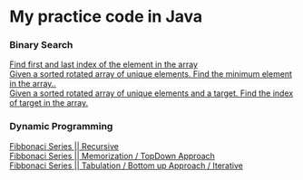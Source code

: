 # My practice code in Java

### Binary Search
[Find first and last index of the element in the array](https://github.com/tanuj1290/my-java-codes/blob/main/irstAndLastIndexBinarySearch.java)<br/>
[Given a sorted rotated array of unique elements. Find the minimum element in the array..](https://github.com/tanuj1290/my-java-codes/blob/main/searchInSortedAndRotatedArray.java)<br/>
[Given a sorted rotated array of unique elements and a target. Find the index of target in the array.](https://github.com/tanuj1290/my-java-codes/blob/main/searchInSortedAndRotatedArray.java)<br/>


### Dynamic Programming

[Fibbonaci Series || Recursive](https://github.com/tanuj1290/my-java-codes/blob/main/fibonaciRecursive.java)<br />
[Fibbonaci Series || Memorization / TopDown Approach](https://github.com/tanuj1290/my-java-codes/blob/main/fibonaciDPMemorization.java)<br />
[Fibbonaci Series || Tabulation / Bottom up Approach / Iterative](https://github.com/tanuj1290/my-java-codes/blob/main/fibonaciDPTabulation.java)<br />
